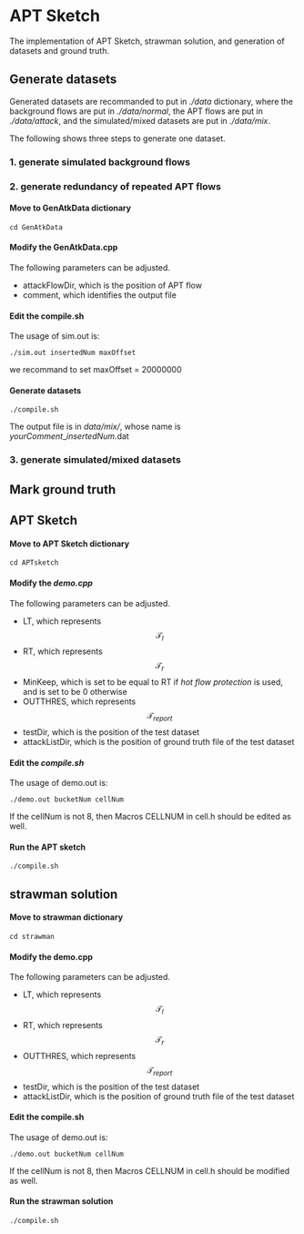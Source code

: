 # APT Sketch

The implementation of APT Sketch, strawman solution, and generation of datasets and ground truth.

## Generate datasets

Generated datasets are recommanded to put in *./data* dictionary, where the background flows are put in *./data/normal*, the APT flows are put in *./data/attack*, and the simulated/mixed datasets are put in *./data/mix*. 

The following shows three steps to generate one dataset.

### 1. generate simulated background flows

### 2. generate redundancy of repeated APT flows

#### Move to GenAtkData dictionary

```shell
cd GenAtkData
```

#### Modify the GenAtkData.cpp

The following parameters can be adjusted.

* attackFlowDir, which is the position of APT flow
* comment, which identifies the output file

#### Edit the compile.sh

The usage of sim.out is:

```shell
./sim.out insertedNum maxOffset
```

we recommand to set maxOffset = 20000000

#### Generate datasets

```shell
./compile.sh
```

The output file is in *data/mix/*, whose name is *yourComment*_*insertedNum*.dat

### 3. generate simulated/mixed datasets



## Mark ground truth

## APT Sketch

#### Move to APT Sketch dictionary

```shell
cd APTsketch
```

#### Modify the *demo.cpp*

The following parameters can be adjusted.

* LT, which represents $$\mathcal{T}_l$$
* RT, which represents $$\mathcal{T}_r$$
* MinKeep, which is set to be equal to RT if *hot flow protection* is used, and is set to be 0 otherwise
* OUTTHRES, which represents $$\mathcal{T}_{report}$$
* testDir, which is the position of the test dataset
* attackListDir, which is the position of ground truth file of the test dataset

#### Edit the *compile.sh*

The usage of demo.out is: 

```shell
./demo.out bucketNum cellNum
```

If the cellNum is not 8, then Macros CELLNUM in cell.h should be edited as well.

#### Run the APT sketch

```shell
./compile.sh
```

## strawman solution

#### Move to strawman dictionary

```shell
cd strawman
```

#### Modify the demo.cpp

The following parameters can be adjusted.

* LT, which represents $$\mathcal{T}_l$$
* RT, which represents $$\mathcal{T}_r$$
* OUTTHRES, which represents $$\mathcal{T}_{report}$$
* testDir, which is the position of the test dataset
* attackListDir, which is the position of ground truth file of the test dataset

#### Edit the compile.sh

The usage of demo.out is:

```shell
./demo.out bucketNum cellNum
```

If the cellNum is not 8, then Macros CELLNUM in cell.h should be modified as well.

#### Run the strawman solution

```shell
./compile.sh
```
